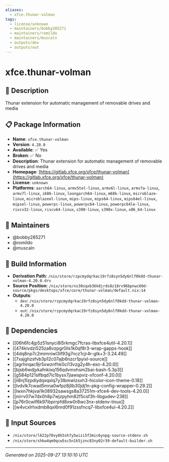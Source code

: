 ```yaml
---
aliases:
  - xfce.thunar-volman
tags:
  - license/unknown
  - maintainers/bobby285271
  - maintainers/romildo
  - maintainers/muscaln
  - outputs/dev
  - outputs/out
---
```


# xfce.thunar-volman

## 📝 Description

Thunar extension for automatic management of removable drives and media

## 📋 Package Information

- **Name**: `xfce.thunar-volman`
- **Version**: `4.20.0`
- **Available**: ✅ Yes
- **Broken**: ✅ No
- **Description**: Thunar extension for automatic management of removable drives and media
- **Homepage**: [https://gitlab.xfce.org/xfce/thunar-volman](https://gitlab.xfce.org/xfce/thunar-volman)
- **License**: `unknown`
- **Platforms**: `aarch64-linux`, `armv5tel-linux`, `armv6l-linux`, `armv7a-linux`, `armv7l-linux`, `i686-linux`, `loongarch64-linux`, `m68k-linux`, `microblaze-linux`, `microblazeel-linux`, `mips-linux`, `mips64-linux`, `mips64el-linux`, `mipsel-linux`, `powerpc-linux`, `powerpc64-linux`, `powerpc64le-linux`, `riscv32-linux`, `riscv64-linux`, `s390-linux`, `s390x-linux`, `x86_64-linux`
## 👥 Maintainers

- @bobby285271
- @romildo
- @muscaln


## 🔧 Build Information

- **Derivation Path**: `/nix/store/rzpcmydqrkac19rfz8syn5dy6nlf0kdd-thunar-volman-4.20.0.drv`
- **Source Position**: `/nix/store/ns30sqxb36k8jrds8z18rv96bpnwc60d-source/pkgs/desktops/xfce/core/thunar-volman/default.nix:14`
- **Outputs**:
  - `dev`:  `/nix/store/rzpcmydqrkac19rfz8syn5dy6nlf0kdd-thunar-volman-4.20.0`
  - `out`:  `/nix/store/rzpcmydqrkac19rfz8syn5dy6nlf0kdd-thunar-volman-4.20.0`

## 🔗 Dependencies

- [[06h6fc4jp5z51snyci8l5rkmgc7fcras-libxfce4util-4.20.1]]
- [[474kivdzi525za8vzpgr0ils1k0qf8r3-wrap-gapps-hook]]
- [[4dq8np7c2mimniwl3if93g7ncz1cjr4r-gtk+3-3.24.49]]
- [[7xajghzsfvb3p12c07ajb6nzcr1pyixl-source]]
- [[agrhirqac9jr5xwznfhk0ci13vzg2y4h-exo-4.20.0]]
- [[bjsb6wdjykafnkixq156qdvmxhsm2bai-bash-5.3p3]]
- [[g584p121slfbqd7ic1bysx7jiawspviz-xfconf-4.20.0]]
- [[ii8nj1lzpdiydqxqslq7y3lbmwlzsxh3-hicolor-icon-theme-0.18]]
- [[lvdvlk7cwad5mna0wfpz8jllb30jdj1n-pkg-config-wrapper-0.29.2]]
- [[lwxn7hkjvai1k08932sawsgs8a37251m-xfce4-dev-tools-4.20.0]]
- [[nirrv07w7dx0h8p7wjzpyhm82f5csf3h-libgudev-238]]
- [[p76r0cwlf6k97ibprrpfd8xw0r8wc3nx-stdenv-linux]]
- [[w4vcxlrhxdmb8qxl6nrd0f91zssfncq7-libxfce4ui-4.20.2]]

## 📁 Input Sources

- `/nix/store/l622p70vy8k5sh7y5wizi5f2mic6ynpg-source-stdenv.sh`
- `/nix/store/shkw4qm9qcw5sc5n1k5jznc83ny02r39-default-builder.sh`

---
*Generated on 2025-09-27 13:10:10 UTC*

